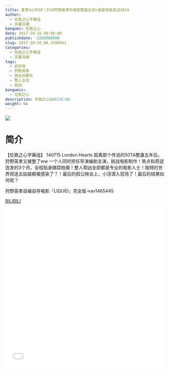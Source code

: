 ```yaml
---
title: 夏季3小时SP！针对狩野英孝的电影整蛊企划+谐星体能测试2014
author: 
  - 伦敦之心字幕组
  - 天翼羽魂
bangumi: 伦敦之心
date: 2017-10-16 00:00:00
publishdate: -2208988800
slug: 2017-10-16_NA_1580541
categories: 
  - 伦敦之心字幕组
  - 天翼羽魂
tags: 
  - 武井咲
  - 狩野英孝
  - 男女纠察队
  - 整人企划
  - 挑战
bangumis: 
  - 伦敦之心
description: 伦敦之心&#8226;NA
weight: NA
---
```


![](https://i.imgur.com/RCi2r5T.jpg)

# 简介  
【伦敦之心字幕组】 140715 London Hearts 距离那个传说的50TA整蛊五年后，狩野英孝又被整了ww 一个人同时担任导演编剧主演，挑战电影制作！笑点和奇迹连发的3个月，全程贴身跟踪拍摄！整人帮凶全部都是专业的电影人士！独特的世界观连五姑娘都被感染了？！最后的假公映会上，小淳潜入现场了！最后的结果如何呢？


狩野英孝自编自导电影『LIQUID』完全版→av1465445

  [BILIBILI](https://www.bilibili.com/video/av1580541/)


  <iframe src="//www.bilibili.com/html/html5player.html?cid=2401654&aid=1580541" width="100%" height="500" frameborder="0" allowfullscreen="allowfullscreen"></iframe>
